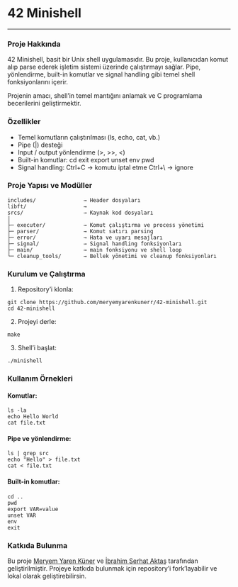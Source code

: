 # 42 Minishell
---
### Proje Hakkında

42 Minishell, basit bir Unix shell uygulamasıdır. Bu proje, kullanıcıdan komut alıp parse ederek işletim sistemi üzerinde çalıştırmayı sağlar. Pipe, yönlendirme, built-in komutlar ve signal handling gibi temel shell fonksiyonlarını içerir.

Projenin amacı, shell’in temel mantığını anlamak ve C programlama becerilerini geliştirmektir.

### Özellikler

- Temel komutların çalıştırılması (ls, echo, cat, vb.)
- Pipe (|) desteği
- Input / output yönlendirme (>, >>, <)
- Built-in komutlar:
	cd
	exit
	export
	unset
	env
	pwd
- Signal handling:
	Ctrl+C → komutu iptal etme
	Ctrl+\ → ignore

### Proje Yapısı ve Modüller
```
includes/				→ Header dosyaları
libft/					→
srcs/					→ Kaynak kod dosyaları
│
├─ executer/			→ Komut çalıştırma ve process yönetimi
├─ parser/				→ Komut satırı parsing
├─ error/				→ Hata ve uyarı mesajları
├─ signal/				→ Signal handling fonksiyonları
├─ main/				→ main fonksiyonu ve shell loop
└─ cleanup_tools/		→ Bellek yönetimi ve cleanup fonksiyonları
```

### Kurulum ve Çalıştırma

1. Repository’i klonla:
```
git clone https://github.com/meryemyarenkunerr/42-minishell.git
cd 42-minishell
```

2. Projeyi derle:
```
make
```

3. Shell’i başlat:
```
./minishell
```

### Kullanım Örnekleri

#### Komutlar:
```
ls -la
echo Hello World
cat file.txt
```

#### Pipe ve yönlendirme:
```
ls | grep src
echo "Hello" > file.txt
cat < file.txt
```

#### Built-in komutlar:
```
cd ..
pwd
export VAR=value
unset VAR
env
exit
```

### Katkıda Bulunma

Bu proje [Meryem Yaren Küner](https://github.com/meryemyarenkunerr) ve [İbrahim Serhat Aktaş](https://github.com/IbrmSerhat) tarafından geliştirilmiştir.
Projeye katkıda bulunmak için repository’i fork’layabilir ve lokal olarak geliştirebilirsin.
